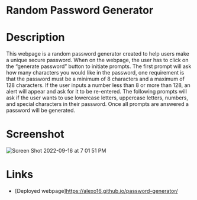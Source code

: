 # Random Password Generator

# Description

This webpage is a random password generator created to help users make a unique secure password. When on the webpage, the user has to click on the “generate password” button to initiate prompts. The first prompt will ask how many characters you would like in the password, one requirement is that the password must be a minimum of 8 characters and a maximum of 128 characters. If the user inputs a number less than 8 or more than 128, an alert will appear and ask for it to be re-entered. The following prompts will ask if the user wants to use lowercase letters, uppercase letters, numbers, and special characters in their password. Once all prompts are answered a password will be generated.  

# Screenshot

![Screen Shot 2022-09-16 at 7 01 51 PM](https://user-images.githubusercontent.com/110851664/190832176-a6a856ef-aa0d-4d9c-9dc2-2f0445f9a12a.png)

# Links
* [Deployed webpage]https://alexo16.github.io/password-generator/
